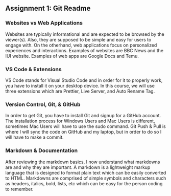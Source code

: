 ## Assignment 1: Git Readme

### Websites vs Web Applications

Websites are typically informational and are expected to be browsed by the viewer(s). Also, they are supposed to be simple and easy for users to engage with. On the otherhand, web applications focus on personalized experiences and interactions. Examples of websites are BBC News and the IUI website. Examples of web apps are Google Docs and Temu.



### VS Code & Extensions

VS Code stands for Visual Studio Code and in order for it to properly work, you have to install it on your desktop device. In this course, we will use three extensions which are Prettier, Live Server, and Auto Rename Tag.

### Version Control, Git, & GitHub

In order to get Git, you have to install Git and signup for a GitHub account. The installation process for Windows Users and Mac Users is different, sometimes Mac Users will have to use the sudo command. Git Push & Pull is where I will sync the code on GitHub and my laptop, but in order to do so I will have to make a commit. 

### Markdown & Documentation

After reviewing the markdown basics, I now understand what markdowns are and why they are important. A markdown is a lightweight markup language that is designed to format plain text which can be easily converted to HTML. Markdowns are comprised of simple symbols and characters such as headers, italics, bold, lists, etc which can be easy for the person coding to remember.